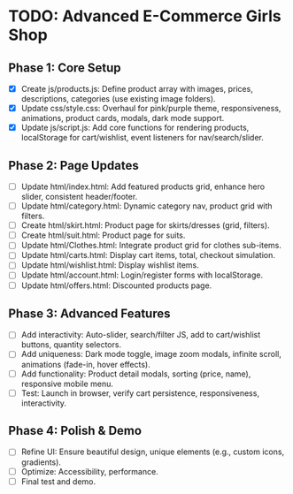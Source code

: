 # TODO: Advanced E-Commerce Girls Shop

## Phase 1: Core Setup
- [x] Create js/products.js: Define product array with images, prices, descriptions, categories (use existing image folders).
- [x] Update css/style.css: Overhaul for pink/purple theme, responsiveness, animations, product cards, modals, dark mode support.
- [x] Update js/script.js: Add core functions for rendering products, localStorage for cart/wishlist, event listeners for nav/search/slider.

## Phase 2: Page Updates
- [ ] Update html/index.html: Add featured products grid, enhance hero slider, consistent header/footer.
- [ ] Update html/category.html: Dynamic category nav, product grid with filters.
- [ ] Create html/skirt.html: Product page for skirts/dresses (grid, filters).
- [ ] Create html/suit.html: Product page for suits.
- [ ] Update html/Clothes.html: Integrate product grid for clothes sub-items.
- [ ] Update html/carts.html: Display cart items, total, checkout simulation.
- [ ] Update html/wishlist.html: Display wishlist items.
- [ ] Update html/account.html: Login/register forms with localStorage.
- [ ] Update html/offers.html: Discounted products page.

## Phase 3: Advanced Features
- [ ] Add interactivity: Auto-slider, search/filter JS, add to cart/wishlist buttons, quantity selectors.
- [ ] Add uniqueness: Dark mode toggle, image zoom modals, infinite scroll, animations (fade-in, hover effects).
- [ ] Add functionality: Product detail modals, sorting (price, name), responsive mobile menu.
- [ ] Test: Launch in browser, verify cart persistence, responsiveness, interactivity.

## Phase 4: Polish & Demo
- [ ] Refine UI: Ensure beautiful design, unique elements (e.g., custom icons, gradients).
- [ ] Optimize: Accessibility, performance.
- [ ] Final test and demo.
